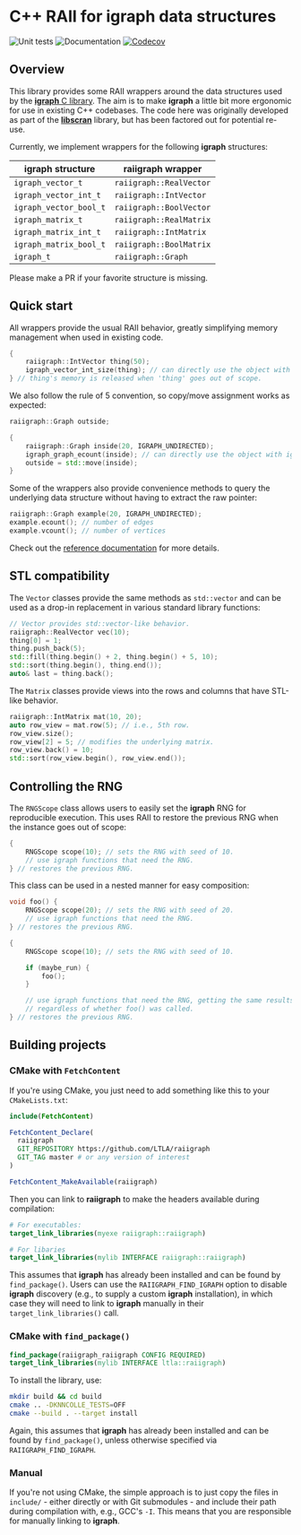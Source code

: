 # C++ RAII for igraph data structures

![Unit tests](https://github.com/LTLA/raiigraph/actions/workflows/run-tests.yaml/badge.svg)
![Documentation](https://github.com/LTLA/raiigraph/actions/workflows/doxygenate.yaml/badge.svg)
[![Codecov](https://codecov.io/gh/LTLA/raiigraph/graph/badge.svg?token=qiFzL0PTBw)](https://codecov.io/gh/LTLA/raiigraph)

## Overview 

This library provides some RAII wrappers around the data structures used by the [**igraph** C library](https://igraph.org).
The aim is to make **igraph** a little bit more ergonomic for use in existing C++ codebases.
The code here was originally developed as part of the [**libscran**](https://github.com/LTLA/libscran) library,
but has been factored out for potential re-use.

Currently, we implement wrappers for the following **igraph** structures:

| **igraph** structure | **raiigraph** wrapper |
|----------------------|-----------------------|
| `igraph_vector_t`    | `raiigraph::RealVector` |
| `igraph_vector_int_t` | `raiigraph::IntVector` |
| `igraph_vector_bool_t` | `raiigraph::BoolVector` |
| `igraph_matrix_t` | `raiigraph::RealMatrix` |
| `igraph_matrix_int_t` | `raiigraph::IntMatrix` |
| `igraph_matrix_bool_t` | `raiigraph::BoolMatrix` |
| `igraph_t` | `raiigraph::Graph` |

Please make a PR if your favorite structure is missing.

## Quick start

All wrappers provide the usual RAII behavior, greatly simplifying memory management when used in existing code.

```cpp
{
    raiigraph::IntVector thing(50);
    igraph_vector_int_size(thing); // can directly use the object with igraph.
} // thing's memory is released when 'thing' goes out of scope.
``` 

We also follow the rule of 5 convention, so copy/move assignment works as expected:

```cpp
raiigraph::Graph outside;

{
    raiigraph::Graph inside(20, IGRAPH_UNDIRECTED);
    igraph_graph_ecount(inside); // can directly use the object with igraph.
    outside = std::move(inside);
}
```

Some of the wrappers also provide convenience methods to query the underlying data structure without having to extract the raw pointer:

```cpp
raiigraph::Graph example(20, IGRAPH_UNDIRECTED);
example.ecount(); // number of edges
example.vcount(); // number of vertices
```

Check out the [reference documentation](https://ltla.github.io/raiigraph) for more details.

## STL compatibility

The `Vector` classes provide the same methods as `std::vector` and can be used as a drop-in replacement in various standard library functions:

```cpp
// Vector provides std::vector-like behavior.
raiigraph::RealVector vec(10);
thing[0] = 1;
thing.push_back(5);
std::fill(thing.begin() + 2, thing.begin() + 5, 10);
std::sort(thing.begin(), thing.end());
auto& last = thing.back();
```

The `Matrix` classes provide views into the rows and columns that have STL-like behavior.

```cpp
raiigraph::IntMatrix mat(10, 20);
auto row_view = mat.row(5); // i.e., 5th row.
row_view.size();
row_view[2] = 5; // modifies the underlying matrix.
row_view.back() = 10;
std::sort(row_view.begin(), row_view.end());
```

## Controlling the RNG

The `RNGScope` class allows users to easily set the **igraph** RNG for reproducible execution.
This uses RAII to restore the previous RNG when the instance goes out of scope:

```cpp
{
    RNGScope scope(10); // sets the RNG with seed of 10.
    // use igraph functions that need the RNG.
} // restores the previous RNG.
```

This class can be used in a nested manner for easy composition:

```cpp
void foo() {
    RNGScope scope(20); // sets the RNG with seed of 20.
    // use igraph functions that need the RNG.
} // restores the previous RNG.

{
    RNGScope scope(10); // sets the RNG with seed of 10.

    if (maybe_run) {
        foo();
    }

    // use igraph functions that need the RNG, getting the same results
    // regardless of whether foo() was called.
} // restores the previous RNG.
```

## Building projects

### CMake with `FetchContent`

If you're using CMake, you just need to add something like this to your `CMakeLists.txt`:

```cmake
include(FetchContent)

FetchContent_Declare(
  raiigraph
  GIT_REPOSITORY https://github.com/LTLA/raiigraph
  GIT_TAG master # or any version of interest
)

FetchContent_MakeAvailable(raiigraph)
```

Then you can link to **raiigraph** to make the headers available during compilation:

```cmake
# For executables:
target_link_libraries(myexe raiigraph::raiigraph)

# For libaries
target_link_libraries(mylib INTERFACE raiigraph::raiigraph)
```

This assumes that **igraph** has already been installed and can be found by `find_package()`. 
Users can use the `RAIIGRAPH_FIND_IGRAPH` option to disable **igraph** discovery (e.g., to supply a custom **igraph** installation),
in which case they will need to link to **igraph** manually in their `target_link_libraries()` call.

### CMake with `find_package()`

```cmake
find_package(raiigraph_raiigraph CONFIG REQUIRED)
target_link_libraries(mylib INTERFACE ltla::raiigraph)
```

To install the library, use:

```sh
mkdir build && cd build
cmake .. -DKNNCOLLE_TESTS=OFF
cmake --build . --target install
```

Again, this assumes that **igraph** has already been installed and can be found by `find_package()`, unless otherwise specified via `RAIIGRAPH_FIND_IGRAPH`.

### Manual

If you're not using CMake, the simple approach is to just copy the files in `include/` - either directly or with Git submodules - and include their path during compilation with, e.g., GCC's `-I`.
This means that you are responsible for manually linking to **igraph**. 
